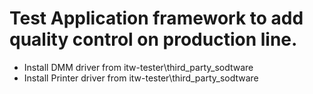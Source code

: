 # Test Application framework to add quality control on production line.

- Install DMM driver from itw-tester\third_party_sodtware
- Install Printer driver from itw-tester\third_party_sodtware